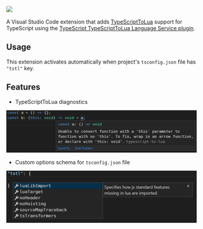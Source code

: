 [![](https://vsmarketplacebadge.apphb.com/version/ark120202.vscode-typescript-tstl-plugin.svg)](https://marketplace.visualstudio.com/items?itemName=ark120202.vscode-typescript-tstl-plugin)

A Visual Studio Code extension that adds [TypeScriptToLua](https://typescripttolua.github.io)
support for TypeScript using the
[TypeScript TypeScriptToLua Language Service plugin](https://github.com/ark120202/typescript-tstl-plugin).

## Usage

This extension activates automatically when project's `tsconfig.json` file has `"tstl"` key.

## Features

- TypeScriptToLua diagnostics

![](/docs/diagnostics.png)

- Custom options schema for `tsconfig.json` file

![](/docs/tsconfig-schema.png)
